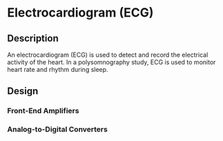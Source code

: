# Electrocardiogram (ECG)

## Description

An electrocardiogram (ECG) is used to detect and record the electrical activity 
of the heart. In a polysomnography study, ECG is used to monitor heart rate and
rhythm during sleep.

## Design

### Front-End Amplifiers

### Analog-to-Digital Converters